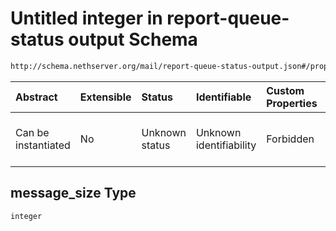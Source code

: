 # Untitled integer in report-queue-status output Schema

```txt
http://schema.nethserver.org/mail/report-queue-status-output.json#/properties/queue_status/items/properties/message_size
```



| Abstract            | Extensible | Status         | Identifiable            | Custom Properties | Additional Properties | Access Restrictions | Defined In                                                                                       |
| :------------------ | :--------- | :------------- | :---------------------- | :---------------- | :-------------------- | :------------------ | :----------------------------------------------------------------------------------------------- |
| Can be instantiated | No         | Unknown status | Unknown identifiability | Forbidden         | Allowed               | none                | [report-queue-status-output.json\*](mail/report-queue-status-output.json "open original schema") |

## message\_size Type

`integer`
